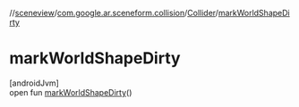 //[sceneview](../../../index.md)/[com.google.ar.sceneform.collision](../index.md)/[Collider](index.md)/[markWorldShapeDirty](mark-world-shape-dirty.md)

# markWorldShapeDirty

[androidJvm]\
open fun [markWorldShapeDirty](mark-world-shape-dirty.md)()
